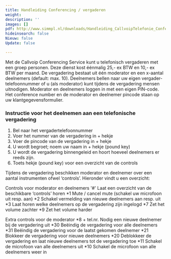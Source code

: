 ```yaml
---
title: Handleiding Conferencing / vergaderen
weight: 
description: ''
images: []
pdf: http://www.simmpl.nl/downloads/Handleiding_CallvoipTelefonie_ConferencingService.pdf
hideinsearch: false
Nieuw: false
Update: false

---
```

Met de Callvoip Conferencing Service kunt u telefonisch vergaderen met een groep personen. Deze dienst kost éénmalig 25,- ex BTW en 10,- ex BTW per maand. De vergadering bestaat uit één moderator en een x-aantal deelnemers (default: max. 10). Deelnemers bellen naar uw eigen vergader-telefoonnummer of u (als moderator) kunt tijdens de vergadering mensen uitnodigen. Moderator en deelnemers loggen in met een eigen PIN-code. Het conference number en de moderator en deelnemer pincode staan op uw klantgegevensformulier.

### Instructie voor het deelnemen aan een telefonische vergadering

1. Bel naar het vergadertelefoonnummer
2. Voer het nummer van de vergadering in + hekje
3. Voer de pincode van de vergadering in + hekje
4. U wordt begroet; noem uw naam in + hekje (pound key)
5. U wordt de vergadering binnengeleid en hoort hoeveel deelnemers er reeds zijn.
6. Toets hekje (pound key) voor een overzicht van de controls

Tijdens de vergadering beschikken moderator en deelnemer over een aantal instrumenten ofwel ‘controls’. Hieronder vindt u een overzicht:

Controls voor moderator en deelnemers
'#'             Laat een overzicht van de beschikbare ‘controls’ horen
*1              Mute / cancel mute (schakel uw microfoon uit resp. aan)
*2              Schakel vermelding van nieuwe deelnemers aan resp. uit
*3              Laat horen welke deelnemers op de vergadering zijn ingelogd
*7              Zet het volume zachter
*9              Zet het volume harder

Extra controls voor de moderator
*8 + tel.nr.    Nodig een nieuwe deelnemer bij de vergadering uit
*30             Beëindig de vergadering voor alle deelnemers
*31             Beëindig de vergadering voor de laatst gekomen deelnemer
*21             Blokkeer de vergadering voor nieuwe deelnemers
*20             Deblokkeer de vergadering en laat nieuwe deelnemers tot de vergadering toe
*11             Schakel de microfoon van alle deelnemers uit
*10             Schakel de microfoon van alle deelnemers weer in
